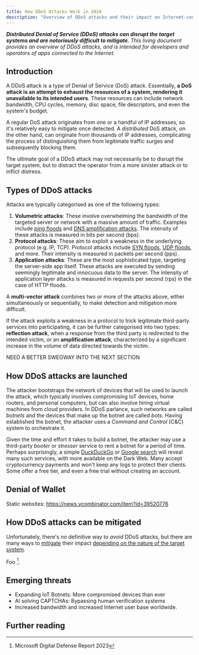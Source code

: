 ```yaml
---
title: How DDoS Attacks Work in 2024
description: "Overview of DDoS attacks and their impact on Internet-connected systems."
---
```


_**Distributed Denial of Service (DDoS) attacks can disrupt the target systems and are notoriously difficult to mitigate**.
This living document provides an overview of DDoS attacks,
and is intended for developers and operators of apps connected to the Internet._

## Introduction

A DDoS attack is a type of Denial of Service (DoS) attack.
Essentially, **a DoS attack is an attempt to exhaust the resources of a system, rendering it unavailable to its intended users**.
These resources can include network bandwidth, CPU cycles, memory, disc space, file descriptors, and even the system's budget.

A regular DoS attack originates from one or a handful of IP addresses,
so it's relatively easy to mitigate once detected.
A _distributed_ DoS attack, on the other hand, can originate from thousands of IP addresses,
complicating the process of distinguishing them from legitimate traffic surges and subsequently blocking them.

The ultimate goal of a DDoS attack may not necessarily be to disrupt the target system,
but to distract the operator from a more sinister attack or to inflict distress.

## Types of DDoS attacks

Attacks are typically categorised as one of the following types:

1. **Volumetric attacks**: These involve overwhelming the bandwidth of the targeted server or network with a massive amount of traffic. Examples include [ping floods](https://www.cloudflare.com/en-gb/learning/ddos/ping-icmp-flood-ddos-attack/) and [DNS amplification attacks](https://www.cloudflare.com/en-gb/learning/ddos/dns-amplification-ddos-attack/). The intensity of these attacks is measured in bits per second (bps).
2. **Protocol attacks**: These aim to exploit a weakness in the underlying protocol (e.g. IP, TCP). Protocol attacks include [SYN floods](https://www.cloudflare.com/en-gb/learning/ddos/syn-flood-ddos-attack/), [UDP floods](https://www.cloudflare.com/en-gb/learning/ddos/udp-flood-ddos-attack/), and more. Their intensity is measured in packets per second (pps).
3. **Application attacks**: These are the most sophisticated type, targeting the server-side app itself. These attacks are executed by sending seemingly legitimate and innocuous data to the server. The intensity of application layer attacks is measured in requests per second (rps) in the case of HTTP floods.

A **multi-vector attack** combines two or more of the attacks above, either simultaneously or sequentially,
to make detection and mitigation more difficult.

If the attack exploits a weakness in a protocol to trick legitimate third-party services into participating,
it can be further categorised into two types:
**reflection attack**, when a response from the third party is redirected to the intended victim, or an **amplification attack**, characterized by a significant increase in the volume of data directed towards the victim.

NEED A BETTER SWEGWAY INTO THE NEXT SECTION

## How DDoS attacks are launched

The attacker bootstraps the network of devices that will be used to launch the attack,
which typically involves compromising IoT devices, home routers, and personal computers,
but can also involve hiring virtual machines from cloud providers.
In DDoS parlance, such networks are called _botnets_ and the devices that make up the botnet are called _bots_.
Having established the botnet, the attacker uses a _Command and Control_ (C&C) system to orchestrate it.

Given the time and effort it takes to build a botnet,
the attacker may use a third-party _booter_ or _stresser_ service to rent a botnet for a period of time.
Perhaps surprisingly,
a simple [DuckDuckGo](https://duckduckgo.com/?q=best+booter&kp=-2) or [Google search](https://www.google.com/search?q=best+booter) will reveal many such services,
with more available on the Dark Web.
Many accept cryptocurrency payments and won't keep any logs to protect their clients.
Some offer a free tier, and even a free trial without creating an account.

## Denial of Wallet

Static websites: https://news.ycombinator.com/item?id=39520776

## How DDoS attacks can be mitigated

Unfortunately, there's no definitive way to _avoid_ DDoS attacks,
but there are many ways to [mitigate](mitigationsndex.md) their impact [depending on the nature of the target system](systemsndex.md).

Foo [^1].

## Emerging threats

- Expanding IoT Botnets: More compromised devices than ever
- AI solving CAPTCHAs: Bypassing human verification systems
- Increased bandwidth and increased Internet user base worldwide.

## Further reading

[^1]: Microsoft Digital Defense Report 2023
